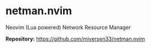 # netman.nvim 

Neovim (Lua powered) Network Resource Manager

**Repository:** <https://github.com/miversen33/netman.nvim>


<!-- vim: set ft=markdown: -->